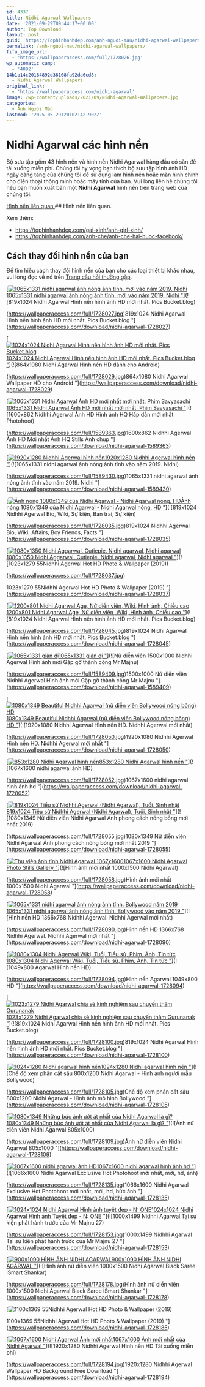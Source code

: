 ```yaml
---
id: 4337
title: Nidhi Agarwal Wallpapers
date: '2021-09-29T09:44:17+00:00'
author: Top Download
layout: post
guid: 'https://Tophinhanhdep.com/anh-nguoi-mau/nidhi-agarwal-wallpapers/'
permalink: /anh-nguoi-mau/nidhi-agarwal-wallpapers/
fifu_image_url:
  - 'https://wallpaperaccess.com/full/1728026.jpg'
wp_automatic_camp:
  - '4092'
14b1b14c20164892d36108fa92da6cd8:
  - Nidhi Agarwal Wallpapers
original_link:
  - 'https://wallpaperaccess.com/nidhi-agarwal'
image: /wp-content/uploads/2021/09/Nidhi-Agarwal-Wallpapers.jpg
categories:
  - Ảnh Người Mẫu
lastmod: '2025-05-29T20:02:42.902Z'
---
```

# Nidhi Agarwal các hình nền

Bộ sưu tập gồm 43 hình nền và hình nền Nidhi Agarwal hàng đầu có sẵn để tải xuống miễn phí. Chúng tôi hy vọng bạn thích bộ sưu tập hình ảnh HD ngày càng tăng của chúng tôi để sử dụng làm hình nền hoặc màn hình chính cho điện thoại thông minh hoặc máy tính của bạn. Vui lòng liên hệ chúng tôi nếu bạn muốn xuất bản một **Nidhi Agarwal** hình nền trên trang web của chúng tôi.

[Hình nền liên quan ](#related) ## Hình nền liên quan.

   
 Xem thêm:

   
- <https://tophinhanhdep.com/gai-xinh/anh-girl-xinh/>
- <https://tophinhanhdep.com/anh-che/anh-che-hai-huoc-facebook/>

## Cách thay đổi hình nền của bạn

Để tìm hiểu cách thay đổi hình nền của bạn cho các loại thiết bị khác nhau, vui lòng đọc về nó trên [Trang câu hỏi thường gặp](https://tophinhanhdep.com/faq/).

  
[[![1065x1331 nidhi agarwal ảnh nóng ảnh tĩnh.  mới vào năm 2019. Nidhi](https://wallpaperaccess.com/full/1728026.jpg)1065x1331 nidhi agarwal ảnh nóng ảnh tĩnh. mới vào năm 2019. Nidhi "](https://wallpaperaccess.com/download/nidhi-agarwal-1728026)](![819x1024 Nidhi Agarwal Hình nền hình ảnh HD mới nhất.  Pics Bucket.blog)

(https://wallpaperaccess.com/full/1728027.jpg)819x1024 Nidhi Agarwal Hình nền hình ảnh HD mới nhất. Pics Bucket.blog "](https://wallpaperaccess.com/download/nidhi-agarwal-1728027)

[[![1024x1024 Nidhi Agarwal Hình nền hình ảnh HD mới nhất.  Pics Bucket.blog](https://wallpaperaccess.com/full/1728028.jpg)1024x1024 Nidhi Agarwal Hình nền hình ảnh HD mới nhất. Pics Bucket.blog "](https://wallpaperaccess.com/download/nidhi-agarwal-1728028)](![864x1080 Nidhi Agarwal Hình nền HD dành cho Android)

(https://wallpaperaccess.com/full/1728029.jpg)864x1080 Nidhi Agarwal Wallpaper HD cho Android "](https://wallpaperaccess.com/download/nidhi-agarwal-1728029)

[[![1065x1331 Nidhi Agarwal Ảnh HD mới nhất mới nhất.  Phim Savyasachi](https://wallpaperaccess.com/full/1589395.jpg)1065x1331 Nidhi Agarwal Ảnh HD mới nhất mới nhất. Phim Savyasachi "](https://wallpaperaccess.com/download/nidhi-agarwal-1589395)](![1600x862 Nidhhi Agerwal Ảnh HD Hình ảnh HQ Hấp dẫn mới nhất Photohoot)

(https://wallpaperaccess.com/full/1589363.jpg)1600x862 Nidhhi Agerwal Ảnh HD Mới nhất Ảnh HQ Stills Ảnh chụp "](https://wallpaperaccess.com/download/nidhi-agarwal-1589363)

[[![1920x1280 Nidhhi Agerwal hình nền](https://wallpaperaccess.com/full/1589349.jpg)1920x1280 Nidhhi Agerwal hình nền "](https://wallpaperaccess.com/download/nidhi-agarwal-1589349)](![1065x1331 nidhi agarwal ảnh nóng ảnh tĩnh vào năm 2019. Nidhi)

(https://wallpaperaccess.com/full/1589430.jpg)1065x1331 nidhi agarwal ảnh nóng ảnh tĩnh vào năm 2019. Nidhi "](https://wallpaperaccess.com/download/nidhi-agarwal-1589430)

[[![Ảnh nóng 1080x1349 của Nidhi Agarwal - Nidhi Agarwal nóng, HD](https://wallpaperaccess.com/full/1728034.jpg)Ảnh nóng 1080x1349 của Nidhi Agarwal - Nidhi Agarwal nóng, HD "](https://wallpaperaccess.com/download/nidhi-agarwal-1728034)](![819x1024 Nidhhi Agerwal Bio, Wiki, Sự kiện, Bạn trai, Sự kiện)

(https://wallpaperaccess.com/full/1728035.jpg)819x1024 Nidhhi Agerwal Bio, Wiki, Affairs, Boy Friends, Facts "](https://wallpaperaccess.com/download/nidhi-agarwal-1728035)

[[![1080x1350 Nidhi Aggarwal.  Cutiepie.  Nidhi agarwal, Nidhi agarwal](https://wallpaperaccess.com/full/1728036.jpg)1080x1350 Nidhi Aggarwal. Cutiepie. Nidhi agarwal, Nidhi agarwal "](https://wallpaperaccess.com/download/nidhi-agarwal-1728036)](![1023x1279 55Nidhhi Agerwal Hot HD Photo & Wallpaper (2019))

(https://wallpaperaccess.com/full/1728037.jpg)

1023x1279 55Nidhhi Agerwal Hot HD Photo &amp; Wallpaper (2019) "](https://wallpaperaccess.com/download/nidhi-agarwal-1728037)

[[![1200x801 Nidhi Agarwal Age, Nữ diễn viên, Wiki, Hình ảnh, Chiều cao](https://wallpaperaccess.com/full/1728043.jpg)1200x801 Nidhi Agarwal Age, Nữ diễn viên, Wiki, Hình ảnh, Chiều cao "](https://wallpaperaccess.com/download/nidhi-agarwal-1728043)](![819x1024 Nidhi Agarwal Hình nền hình ảnh HD mới nhất.  Pics Bucket.blog)

(https://wallpaperaccess.com/full/1728045.jpg)819x1024 Nidhi Agarwal Hình nền hình ảnh HD mới nhất. Pics Bucket.blog "](https://wallpaperaccess.com/download/nidhi-agarwal-1728045)

[[![1065x1331 giản dị](https://wallpaperaccess.com/full/1728046.jpg)1065x1331 giản dị "](https://wallpaperaccess.com/download/nidhi-agarwal-1728046)](![Nữ diễn viên 1500x1000 Nidhhi Agerwal Hình ảnh mới Gặp gỡ thành công Mr Majnu)

(https://wallpaperaccess.com/full/1589409.jpg)1500x1000 Nữ diễn viên Nidhhi Agerwal Hình ảnh mới Gặp gỡ thành công Mr Majnu "](https://wallpaperaccess.com/download/nidhi-agarwal-1589409)

[[![1080x1349 Beautiful Nidhhi Agarwal (nữ diễn viên Bollywood nóng bỏng) HD](https://wallpaperaccess.com/full/1728049.jpg)1080x1349 Beautiful Nidhhi Agarwal (nữ diễn viên Bollywood nóng bỏng) HD "](https://wallpaperaccess.com/download/nidhi-agarwal-1728049)](![1920x1080 Nidhhi Agerwal Hình nền HD.  Nidhhi Agerwal mới nhất)

(https://wallpaperaccess.com/full/1728050.jpg)1920x1080 Nidhhi Agerwal Hình nền HD. Nidhhi Agerwal mới nhất "](https://wallpaperaccess.com/download/nidhi-agarwal-1728050)

[[![853x1280 Nidhi Agarwal hình nền](https://wallpaperaccess.com/full/1728051.jpg)853x1280 Nidhi Agarwal hình nền "](https://wallpaperaccess.com/download/nidhi-agarwal-1728051)](![1067x1600 nidhi agarwal ảnh HD)

(https://wallpaperaccess.com/full/1728052.jpg)1067x1600 nidhi agarwal hình ảnh hd "](https://wallpaperaccess.com/download/nidhi-agarwal-1728052)

[[![819x1024 Tiểu sử Nidhhi Agerwal (Nidhi Agarwal), Tuổi, Sinh nhật](https://wallpaperaccess.com/full/1728054.jpg)819x1024 Tiểu sử Nidhhi Agerwal (Nidhi Agarwal), Tuổi, Sinh nhật "](https://wallpaperaccess.com/download/nidhi-agarwal-1728054)](![1080x1349 Nữ diễn viên Nidhi Agarwal Ảnh phong cách nóng bỏng mới nhất 2019)

(https://wallpaperaccess.com/full/1728055.jpg)1080x1349 Nữ diễn viên Nidhi Agarwal Ảnh phong cách nóng bỏng mới nhất 2019 "](https://wallpaperaccess.com/download/nidhi-agarwal-1728055)

[[![Thư viện ảnh tĩnh Nidhi Agarwal 1067x1600](https://wallpaperaccess.com/full/1728056.jpg)1067x1600 Nidhi Agarwal Photo Stills Gallery "](https://wallpaperaccess.com/download/nidhi-agarwal-1728056)](![Hình ảnh mới nhất 1000x1500 Nidhi Agarwal)

(https://wallpaperaccess.com/full/1728058.jpg)Hình ảnh mới nhất 1000x1500 Nidhi Agarwal "](https://wallpaperaccess.com/download/nidhi-agarwal-1728058)

[[![1065x1331 nidhi agarwal ảnh nóng ảnh tĩnh.  Bollywood năm 2019](https://wallpaperaccess.com/full/1728087.jpg)1065x1331 nidhi agarwal ảnh nóng ảnh tĩnh. Bollywood vào năm 2019 "](https://wallpaperaccess.com/download/nidhi-agarwal-1728087)](![Hình nền HD 1366x768 Nidhhi Agerwal.  Nidhhi Agerwal mới nhất)

(https://wallpaperaccess.com/full/1728090.jpg)Hình nền HD 1366x768 Nidhhi Agerwal. Nidhhi Agerwal mới nhất "](https://wallpaperaccess.com/download/nidhi-agarwal-1728090)

[[![1080x1304 Nidhi Agerwal Wiki, Tuổi, Tiểu sử, Phim, Ảnh, Tin tức](https://wallpaperaccess.com/full/1728092.jpg)1080x1304 Nidhi Agerwal Wiki, Tuổi, Tiểu sử, Phim, Ảnh, Tin tức "](https://wallpaperaccess.com/download/nidhi-agarwal-1728092)](![1049x800 Agarwal Hình nền HD)

(https://wallpaperaccess.com/full/1728094.jpg)Hình nền Agarwal 1049x800 HD "](https://wallpaperaccess.com/download/nidhi-agarwal-1728094)

[[![1023x1279 Nidhi Agarwal chia sẻ kinh nghiệm sau chuyến thăm Gurunanak](https://wallpaperaccess.com/full/1728098.jpg)1023x1279 Nidhi Agarwal chia sẻ kinh nghiệm sau chuyến thăm Gurunanak "](https://wallpaperaccess.com/download/nidhi-agarwal-1728098)](![819x1024 Nidhi Agarwal Hình nền hình ảnh HD mới nhất.  Pics Bucket.blog)

(https://wallpaperaccess.com/full/1728100.jpg)819x1024 Nidhi Agarwal Hình nền hình ảnh HD mới nhất. Pics Bucket.blog "](https://wallpaperaccess.com/download/nidhi-agarwal-1728100)

[[![1024x1280 Nidhi agarwal hình nền](https://wallpaperaccess.com/full/1728103.jpg)1024x1280 Nidhi agarwal hình nền "](https://wallpaperaccess.com/download/nidhi-agarwal-1728103)](![Chế độ xem phân cắt sâu 800x1200 Nidhi Agarwal - Hình ảnh người mẫu Bollywood)

(https://wallpaperaccess.com/full/1728105.jpg)Chế độ xem phân cắt sâu 800x1200 Nidhi Agarwal - Hình ảnh mô hình Bollywood "](https://wallpaperaccess.com/download/nidhi-agarwal-1728105)

[[![1080x1349 Những bức ảnh ướt át nhất của Nidhi Agarwal là gì?](https://wallpaperaccess.com/full/1728107.jpg)1080x1349 Những bức ảnh ướt át nhất của Nidhi Agarwal là gì? "](https://wallpaperaccess.com/download/nidhi-agarwal-1728107)](![Ảnh nữ diễn viên Nidhi Agarwal 805x1000)

(https://wallpaperaccess.com/full/1728109.jpg)Ảnh nữ diễn viên Nidhi Agarwal 805x1000 "](https://wallpaperaccess.com/download/nidhi-agarwal-1728109)

[[![1067x1600 nidhi agarwal ảnh HD](https://wallpaperaccess.com/full/1728112.jpg)1067x1600 nidhi agarwal hình ảnh hd "](https://wallpaperaccess.com/download/nidhi-agarwal-1728112)](![1066x1600 Nidhi Agarwal Exclusive Hot Photohoot mới nhất, mới, hd, ảnh)

(https://wallpaperaccess.com/full/1728135.jpg)1066x1600 Nidhi Agarwal Exclusive Hot Photohoot mới nhất, mới, hd, bức ảnh "](https://wallpaperaccess.com/download/nidhi-agarwal-1728135)

[[![1024x1024 Nidhi Agarwal Hình ảnh tuyệt đẹp - N: ONE](https://wallpaperaccess.com/full/1728150.jpg)1024x1024 Nidhi Agarwal Hình ảnh Tuyệt đẹp - N: ONE "](https://wallpaperaccess.com/download/nidhi-agarwal-1728150)](![1000x1499 Nidhhi Agarwal Tại sự kiện phát hành trước của Mr Majnu 27)

(https://wallpaperaccess.com/full/1728153.jpg)1000x1499 Nidhhi Agarwal Tại sự kiện phát hành trước của Mr Majnu 27 "](https://wallpaperaccess.com/download/nidhi-agarwal-1728153)

[[![900x1090 HÌNH ẢNH NIDHI AGARWAL](https://wallpaperaccess.com/full/1728155.jpg)900x1090 HÌNH ẢNH NIDHI AGARWAL "](https://wallpaperaccess.com/download/nidhi-agarwal-1728155)](![Hình ảnh nữ diễn viên 1000x1500 Nidhi Agarwal Black Saree iSmart Shankar)

(https://wallpaperaccess.com/full/1728178.jpg)Hình ảnh nữ diễn viên 1000x1500 Nidhi Agarwal Black Saree iSmart Shankar "](https://wallpaperaccess.com/download/nidhi-agarwal-1728178)

[![1100x1369 55Nidhhi Agerwal Hot HD Photo & Wallpaper (2019)](https://wallpaperaccess.com/full/1728185.jpg)

1100x1369 55Nidhhi Agerwal Hot HD Photo &amp; Wallpaper (2019) "](https://wallpaperaccess.com/download/nidhi-agarwal-1728185)

[[![1067x1600 Nidhi Agarwal Ảnh mới nhất](https://wallpaperaccess.com/full/1728191.jpg)1067x1600 Ảnh mới nhất của Nidhi Agarwal "](https://wallpaperaccess.com/download/nidhi-agarwal-1728191)](![1920x1280 Nidhhi Agerwal Hình nền HD Tải xuống miễn phí)

(https://wallpaperaccess.com/full/1728194.jpg)1920x1280 Nidhhi Agerwal Wallpaper HD Background Free Download "](https://wallpaperaccess.com/download/nidhi-agarwal-1728194)
